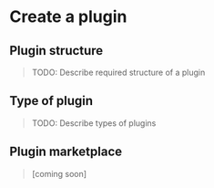 # Create a plugin

## Plugin structure

> TODO: Describe required structure of a plugin

## Type of plugin

> TODO: Describe types of plugins

## Plugin marketplace

> \[coming soon\]

